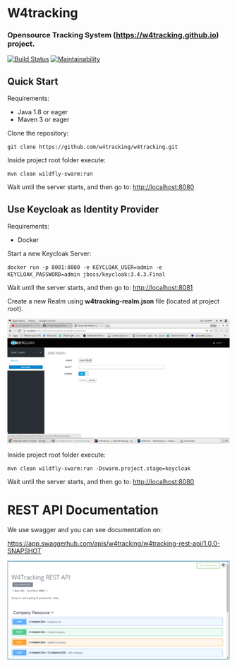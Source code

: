 # W4tracking
### Opensource Tracking System (https://w4tracking.github.io) project.

[![Build Status](https://travis-ci.org/w4tracking/w4tracking.svg?branch=master)](https://travis-ci.org/w4tracking/w4tracking)
[![Maintainability](https://sonarcloud.io/api/badges/gate?key=w4tracking)](https://sonarcloud.io/dashboard/index/w4tracking)

## Quick Start

Requirements:
- Java 1.8 or eager
- Maven 3 or eager

Clone the repository:
```
git clone https://github.com/w4tracking/w4tracking.git
```

Inside project root folder execute:
```
mvn clean wildfly-swarm:run
```

Wait until the server starts, and then go to: <http://localhost:8080>

## Use Keycloak as Identity Provider

Requirements:
- Docker


Start a new Keycloak Server:
```
docker run -p 8081:8080 -e KEYCLOAK_USER=admin -e KEYCLOAK_PASSWORD=admin jboss/keycloak:3.4.3.Final
```

Wait until the server starts, and then go to: <http://localhost:8081>

Create a new Realm using **w4tracking-realm.json** file (located at project root).

![Register OAuth App](images/keycloak-realm.png)

Inside project root folder execute:
```
mvn clean wildfly-swarm:run -Dswarm.project.stage=keycloak
```

Wait until the server starts, and then go to: <http://localhost:8080>

# REST API Documentation
We use swagger and you can see documentation on:

https://app.swaggerhub.com/apis/w4tracking/w4tracking-rest-api/1.0.0-SNAPSHOT

![Register OAuth App](images/swagger.png)
